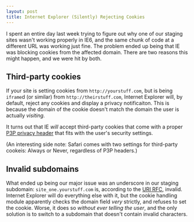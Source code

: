 ```yaml
---
layout: post
title: Internet Explorer (Silently) Rejecting Cookies
---
```


I spent an entire day last week trying to figure out why one of our
staging sites wasn't working properly in IE6, and the same chunk of
code at a different URL was working just fine. The problem ended up
being that IE was blocking cookies from the affected domain. There are
two reasons this might happen, and we were hit by both.

## Third-party cookies

If your site is setting cookies from `http://yourstuff.com`, but is being
`iframe`d (or similar) from `http://theirstuff.com`, Internet Explorer
will, by default, reject any cookies and display a privacy
notificaiton. This is because the domain of the cookie doesn't match
the domain the user is actually *visiting.*

It turns out that IE *will* accept third-party cookies that come with a proper [P3P
privacy header](http://evolt.org/node/20756) that fits with the user's
security settings. 

(An interesting side note: Safari comes with two settings for
third-party cookeis: Always or Never, regardless of P3P headers.)

## Invalid subdomains

What ended up being our major issue was an underscore in our staging
subdomain: `site_one.yourstuff.com` is, according to the [URI
RFC](http://www.ietf.org/rfc/rfc2396.txt), invalid. Internet Explorer
will do everything else with it, but the cookie handling module
apparently checks the domain field *very* strictly, and refuses to set
the cookie. Worse, it does so *without ever telling the user*, and the
only solution is to switch to a subdomain that doesn't contain invalid
characters.

